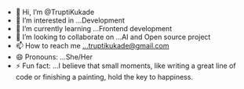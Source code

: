 - 👋 Hi, I’m @TruptiKukade
- 👀 I’m interested in ...Development
- 🌱 I’m currently learning ...Frontend development
- 💞️ I’m looking to collaborate on ...AI and Open source project
- 📫 How to reach me ...truptikukade@gmail.com
- 😄 Pronouns: ...She/Her
- ⚡ Fun fact: ...I believe that small moments, like writing a great line of code or finishing a painting, hold the key to happiness.

<!---
TruptiKukade/TruptiKukade is a ✨ special ✨ repository because its `README.md` (this file) appears on your GitHub profile.
You can click the Preview link to take a look at your changes.
--->
